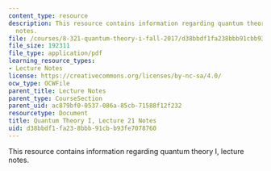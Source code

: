 ```yaml
---
content_type: resource
description: This resource contains information regarding quantum theory I, lecture
  notes.
file: /courses/8-321-quantum-theory-i-fall-2017/d38bbdf1fa238bbb91cbb93fe7078760_MIT8_321F17_lec21.pdf
file_size: 192311
file_type: application/pdf
learning_resource_types:
- Lecture Notes
license: https://creativecommons.org/licenses/by-nc-sa/4.0/
ocw_type: OCWFile
parent_title: Lecture Notes
parent_type: CourseSection
parent_uid: ac879bf0-0537-086a-85cb-71588f12f232
resourcetype: Document
title: Quantum Theory I, Lecture 21 Notes
uid: d38bbdf1-fa23-8bbb-91cb-b93fe7078760
---
```

This resource contains information regarding quantum theory I, lecture notes.